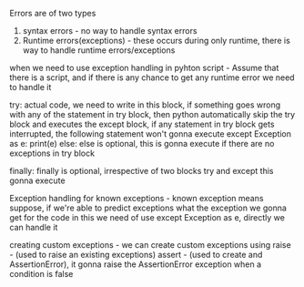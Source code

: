 Errors are of two types 
1) syntax errors - no way to handle syntax errors
2) Runtime errors(exceptions) - these occurs during only runtime, there is way to handle runtime errors/exceptions

when we need to use exception handling in pyhton script - Assume that there is a script, and if there is any chance to get any runtime error we need to handle it

try:
    actual code, we need to write in this block, if something goes wrong with any of the statement in try block, then python automatically skip the try block and executes the except block, if any statement in try block gets interrupted, the following statement won't gonna execute
except Exception as e:
    print(e)
else:
    else is optional, this is gonna execute if there are no exceptions in try block

finally:
        finally is optional, irrespective of two blocks try and except this gonna execute

Exception handling for known exceptions - known exception means suppose, if we're able to predict exceptions what the exception we gonna get for the code in this we need of use except Exception as e, directly we can handle it


creating custom exceptions - we can create custom exceptions using
raise - (used to raise an existing exceptions)
assert - (used to create and AssertionError), it gonna raise the AssertionError exception when a condition is false






